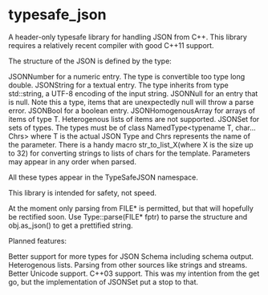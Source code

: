 typesafe_json
=============

A header-only typesafe library for handling JSON from C++. This library requires a relatively recent compiler with good C++11 support.

The structure of the JSON is defined by the type: 

JSONNumber for a numeric entry. The type is convertible too type long double.
JSONString for a textual entry. The type inherits from type std::string, a UTF-8 encoding of the input string.
JSONNull for an entry that is null. Note this a type, items that are unexpectedly null will throw a parse error.
JSONBool for a boolean entry.
JSONHomogenousArray<T> for arrays of items of type T. Heterogenous lists of items are not supported.
JSONSet<types> for sets of types. The types must be of class NamedType<typename T, char... Chrs> where T is the actual JSON Type and Chrs represents the name of the parameter. There is a handy macro str_to_list_X(where X is the size up to 32) for converting strings to lists of chars for the template. Parameters may appear in any order when parsed.

All these types appear in the TypeSafeJSON namespace.

This library is intended for safety, not speed.

At the moment only parsing from FILE* is permitted, but that will hopefully be rectified soon. Use Type::parse(FILE* fptr) to parse the structure and obj.as_json() to get a prettified string.

Planned features:

Better support for more types for JSON Schema including schema output.
Heterogenous lists.
Parsing from other sources like strings and streams.
Better Unicode support.
C++03 support. This was my intention from the get go, but the implementation of JSONSet put a stop to that.